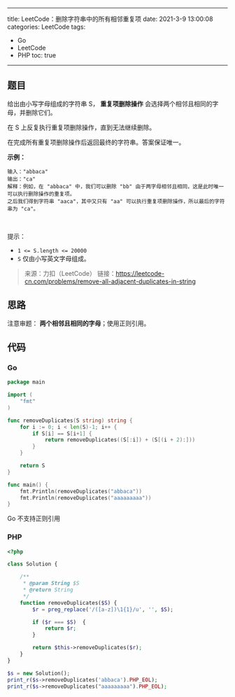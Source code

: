----
title: LeetCode：删除字符串中的所有相邻重复项
date: 2021-3-9 13:00:08
categories: LeetCode
tags: 
- Go
- LeetCode
- PHP
toc: true
----

## 题目

给出由小写字母组成的字符串 S， **重复项删除操作** 会选择两个相邻且相同的字母，并删除它们。

在 S 上反复执行重复项删除操作，直到无法继续删除。

在完成所有重复项删除操作后返回最终的字符串。答案保证唯一。

<!-- more -->

**示例：**

```
输入："abbaca"
输出："ca"
解释：例如，在 "abbaca" 中，我们可以删除 "bb" 由于两字母相邻且相同，这是此时唯一可以执行删除操作的重复项。
之后我们得到字符串 "aaca"，其中又只有 "aa" 可以执行重复项删除操作，所以最后的字符串为 "ca"。
```
 

提示：

- `1 <= S.length <= 20000`
- `S` 仅由小写英文字母组成。

> 来源：力扣（LeetCode）
> 链接：https://leetcode-cn.com/problems/remove-all-adjacent-duplicates-in-string

## 思路

注意审题： **两个相邻且相同的字母**；使用正则引用。

## 代码

### Go

```go
package main

import (
	"fmt"
)

func removeDuplicates(S string) string {
	for i := 0; i < len(S)-1; i++ {
		if S[i] == S[i+1] {
			return removeDuplicates((S[:i]) + (S[(i + 2):]))
		}
	}

	return S
}

func main() {
	fmt.Println(removeDuplicates("abbaca"))
	fmt.Println(removeDuplicates("aaaaaaaaa"))
}
```

Go 不支持正则引用

### PHP

```php
<?php

class Solution {

    /**
     * @param String $S
     * @return String
     */
    function removeDuplicates($S) {
        $r = preg_replace('/([a-z])\1{1}/u', '', $S);

        if ($r === $S)  {
            return $r;
        }

        return $this->removeDuplicates($r);
    }
}

$s = new Solution();
print_r($s->removeDuplicates('abbaca').PHP_EOL);
print_r($s->removeDuplicates("aaaaaaaaa").PHP_EOL);
```